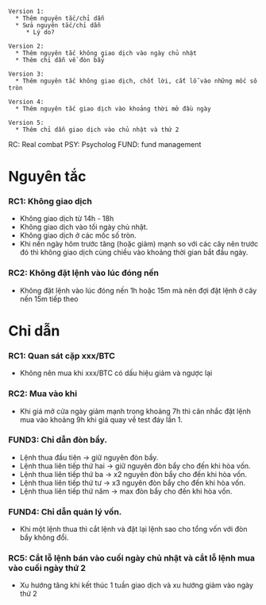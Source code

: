```
Version 1:
  * Thêm nguyên tắc/chỉ dẫn
  * Sửa nguyên tắc/chỉ dẫn
     * Lý do?

Version 2:
  * Thêm nguyên tắc không giao dịch vào ngày chủ nhật
  * Thêm chỉ dẫn về đòn bẩy
  
Version 3:
  * Thêm nguyên tắc không giao dịch, chốt lời, cắt lỗ vào những mốc số tròn
  
Version 4:
  * Thêm nguyên tắc giao dịch vào khoảng thời mở đầu ngày
  
Version 5:
  * Thêm chỉ dẫn giao dịch vào chủ nhật và thứ 2
```

RC: Real combat
PSY: Psycholog
FUND: fund management

# Nguyên tắc

### RC1: Không giao dịch
* Không giao dịch từ 14h - 18h
* Không giao dịch vào tối ngày chủ nhật.
* Không giao dịch ở các mốc số tròn.
* Khi nến ngày hôm trước tăng (hoặc giảm) mạnh so với các cây nên trước đó thì không giao dịch cùng chiều vào khoảng thời gian bắt đầu ngày.

### RC2: Không đặt lệnh vào lúc đóng nến
* Không đặt lệnh vào lúc đóng nến 1h hoặc 15m mà nên đợi đặt lệnh ở cây nến 15m tiếp theo

# Chỉ dẫn

### RC1: Quan sát cặp xxx/BTC
* Không nên mua khi xxx/BTC có dấu hiệu giảm và ngược lại

### RC2: Mua vào khi
* Khi giá mở cửa ngày giảm mạnh trong khoảng 7h thì cân nhắc đặt lệnh mua vào khoảng 9h khi giá quay về test đáy lần 1.

### FUND3: Chỉ dẫn đòn bẩy.
* Lệnh thua đầu tiên -> giữ nguyên đòn bẩy.
* Lệnh thua liên tiếp  thứ hai -> giữ nguyên đòn bẩy cho đến khi hòa vốn.
* Lệnh thua liên tiếp thứ ba ->  x2 nguyên đòn bẩy cho đến khi hòa vốn.
* Lệnh thua liên tiếp thứ tư ->  x3 nguyên đòn bẩy cho đến khi hòa vốn.
* Lệnh thua liên tiếp thứ năm ->  max đòn bẩy cho đến khi hòa vốn.

### FUND4: Chỉ dẫn quản lý vốn.
* Khi một lệnh thua thì cắt lệnh và đặt lại lệnh sao cho tổng vốn với đòn bẩy không đổi.

### RC5: Cắt lỗ lệnh bán vào cuối ngày chủ nhật và cắt lỗ lệnh mua vào cuối ngày thứ 2
* Xu hướng tăng khi kết thúc 1 tuần giao dịch và xu hướng giảm vào ngày thứ 2
